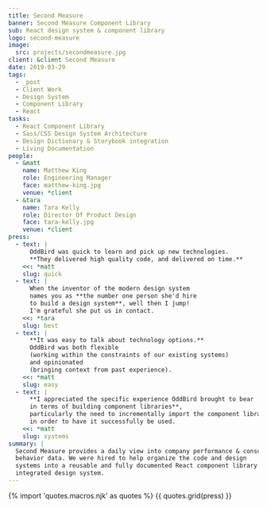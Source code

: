 ```yaml
---
title: Second Measure
banner: Second Measure Component Library
sub: React design system & component library
logo: second-measure
image:
  src: projects/secondmeasure.jpg
client: &client Second Measure
date: 2019-03-29
tags:
  - _post
  - Client Work
  - Design System
  - Component Library
  - React
tasks:
  - React Component Library
  - Sass/CSS Design System Architecture
  - Design Dictionary & Storybook integration
  - Living Documentation
people:
  - &matt
    name: Matthew King
    role: Engineering Manager
    face: matthew-king.jpg
    venue: *client
  - &tara
    name: Tara Kelly
    role: Director Of Product Design
    face: tara-kelly.jpg
    venue: *client
press:
  - text: |
      OddBird was quick to learn and pick up new technologies.
      **They delivered high quality code, and delivered on time.**
    <<: *matt
    slug: quick
  - text: |
      When the inventor of the modern design system
      names you as **the number one person she'd hire
      to build a design system**, well then I jump!
      I'm grateful she put us in contact.
    <<: *tara
    slug: best
  - text: |
      **It was easy to talk about technology options.**
      OddBird was both flexible
      (working within the constraints of our existing systems)
      and opinionated
      (bringing context from past experience).
    <<: *matt
    slug: easy
  - text: |
      **I appreciated the specific experience OddBird brought to bear
      in terms of building component libraries**,
      particularly the need to incrementally import the component library
      in order to have it successfully be used.
    <<: *matt
    slug: systems
summary: |
  Second Measure provides a daily view into company performance & consumer
  behavior data. We were hired to help organize the code and design
  systems into a reusable and fully documented React component library and
  integrated design system.
---
```


{% import 'quotes.macros.njk' as quotes %}
{{ quotes.grid(press) }}
